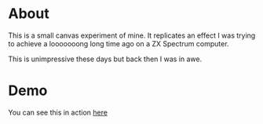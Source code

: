 # About

This is a small canvas experiment of mine. It replicates an effect I was trying to achieve a looooooong long time ago on a ZX Spectrum computer.

This is unimpressive these days but back then I was in awe.

# Demo

You can see this in action [here](http://surdu.github.io/zx-drop/)
